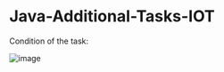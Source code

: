 # Java-Additional-Tasks-IOT

Condition of the task: 

![image](https://user-images.githubusercontent.com/90280858/161793033-68d71ef4-8c03-4f53-9aed-c5f9f74ede1d.png)
